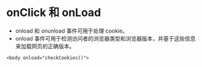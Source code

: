 # onClick 和 onLoad
- onload 和 onunload 事件可用于处理 cookie。		
- onload 事件可用于检测访问者的浏览器类型和浏览器版本，并基于这些信息来加载网页的正确版本。

```
<body onload="checkCookies()">
```
